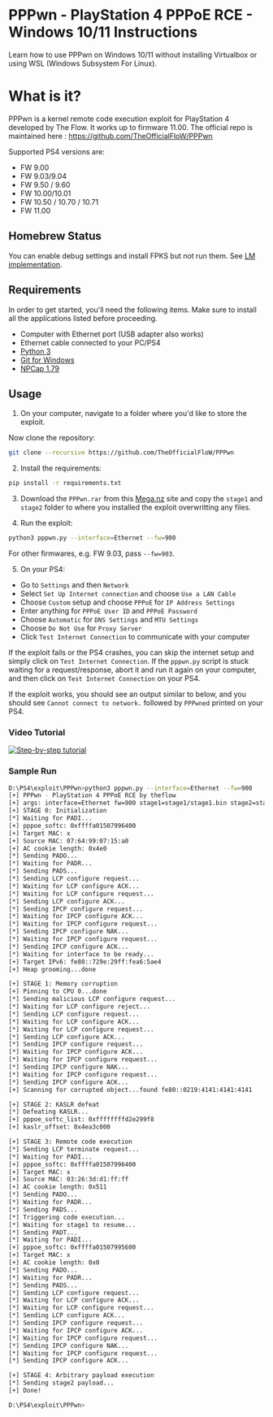 # PPPwn - PlayStation 4 PPPoE RCE - Windows 10/11 Instructions

Learn how to use PPPwn on Windows 10/11 without installing Virtualbox or using WSL (Windows Subsystem For Linux).

# What is it?

PPPwn is a kernel remote code execution exploit for PlayStation 4 developed by The Flow. It works up to firmware 11.00. The official repo is maintained here : https://github.com/TheOfficialFloW/PPPwn

Supported PS4 versions are:
- FW 9.00
- FW 9.03/9.04
- FW 9.50 / 9.60
- FW 10.00/10.01
- FW 10.50 / 10.70 / 10.71
- FW 11.00

## Homebrew Status

You can enable debug settings and install FPKS but not run them. See [LM implementation](https://github.com/LightningMods/PPPwn). 

## Requirements

In order to get started, you'll need the following items. Make sure to install all the applications listed before proceeding.

- Computer with Ethernet port (USB adapter also works)
- Ethernet cable connected to your PC/PS4
- [Python 3](https://www.python.org/downloads/)
- [Git for Windows](https://git-scm.com/download/win)
- [NPCap 1.79](https://npcap.com/#download)

## Usage

1. On your computer, navigate to a folder where you'd like to store the exploit. 

  Now clone the repository:
  
  ```sh
  git clone --recursive https://github.com/TheOfficialFloW/PPPwn
  ```

2. Install the requirements:

  ```sh
  pip install -r requirements.txt
  ```

3. Download the  `PPPwn.rar` from this [Mega.nz](https://mega.nz/file/Y4VgEBQa#t4BiPCu5PJOt57loTDa2ycxCb_OAhd-qWQDpvSyrEpA) site and copy the `stage1` and `stage2` folder to where you installed the exploit overwritting any files. 

4. Run the exploit:

  ```sh
  python3 pppwn.py --interface=Ethernet --fw=900
  ```

For other firmwares, e.g. FW 9.03, pass `--fw=903`.

5. On your PS4:

  - Go to `Settings` and then `Network`
  - Select `Set Up Internet connection` and choose `Use a LAN Cable`
  - Choose `Custom` setup and choose `PPPoE` for `IP Address Settings`
  - Enter anything for `PPPoE User ID` and `PPPoE Password`
  - Choose `Automatic` for `DNS Settings` and `MTU Settings`
  - Choose `Do Not Use` for `Proxy Server`
  - Click `Test Internet Connection` to communicate with your computer

If the exploit fails or the PS4 crashes, you can skip the internet setup and simply click on `Test Internet Connection`. If the `pppwn.py` script is stuck waiting for a request/response, abort it and run it again on your computer, and then click on `Test Internet Connection` on your PS4.

If the exploit works, you should see an output similar to below, and you should see `Cannot connect to network.` followed by `PPPwned` printed on your PS4.

### Video Tutorial

[![Step-by-step tutorial](https://img.youtube.com/vi/-_hu8sdxV9U/0.jpg)](https://www.youtube.com/watch?v=-_hu8sdxV9U)

### Sample Run

```sh
D:\PS4\exploit\PPPwn>python3 pppwn.py --interface=Ethernet --fw=900
[+] PPPwn - PlayStation 4 PPPoE RCE by theflow
[+] args: interface=Ethernet fw=900 stage1=stage1/stage1.bin stage2=stage2/stage2.bin
[+] STAGE 0: Initialization
[*] Waiting for PADI...
[+] pppoe_softc: 0xffffa01507996400
[+] Target MAC: x
[+] Source MAC: 07:64:99:07:15:a0
[+] AC cookie length: 0x4e0
[*] Sending PADO...
[*] Waiting for PADR...
[*] Sending PADS...
[*] Sending LCP configure request...
[*] Waiting for LCP configure ACK...
[*] Waiting for LCP configure request...
[*] Sending LCP configure ACK...
[*] Sending IPCP configure request...
[*] Waiting for IPCP configure ACK...
[*] Waiting for IPCP configure request...
[*] Sending IPCP configure NAK...
[*] Waiting for IPCP configure request...
[*] Sending IPCP configure ACK...
[*] Waiting for interface to be ready...
[+] Target IPv6: fe80::729e:29ff:fea6:5ae4
[+] Heap grooming...done

[+] STAGE 1: Memory corruption
[+] Pinning to CPU 0...done
[*] Sending malicious LCP configure request...
[*] Waiting for LCP configure reject...
[*] Sending LCP configure request...
[*] Waiting for LCP configure ACK...
[*] Waiting for LCP configure request...
[*] Sending LCP configure ACK...
[*] Sending IPCP configure request...
[*] Waiting for IPCP configure ACK...
[*] Waiting for IPCP configure request...
[*] Sending IPCP configure NAK...
[*] Waiting for IPCP configure request...
[*] Sending IPCP configure ACK...
[+] Scanning for corrupted object...found fe80::0219:4141:4141:4141

[+] STAGE 2: KASLR defeat
[*] Defeating KASLR...
[+] pppoe_softc_list: 0xffffffffd2e299f8
[+] kaslr_offset: 0x4ea3c000

[+] STAGE 3: Remote code execution
[*] Sending LCP terminate request...
[*] Waiting for PADI...
[+] pppoe_softc: 0xffffa01507996400
[+] Target MAC: x
[+] Source MAC: 03:26:3d:d1:ff:ff
[+] AC cookie length: 0x511
[*] Sending PADO...
[*] Waiting for PADR...
[*] Sending PADS...
[*] Triggering code execution...
[*] Waiting for stage1 to resume...
[*] Sending PADT...
[*] Waiting for PADI...
[+] pppoe_softc: 0xffffa01507995600
[+] Target MAC: x
[+] AC cookie length: 0x0
[*] Sending PADO...
[*] Waiting for PADR...
[*] Sending PADS...
[*] Sending LCP configure request...
[*] Waiting for LCP configure ACK...
[*] Waiting for LCP configure request...
[*] Sending LCP configure ACK...
[*] Sending IPCP configure request...
[*] Waiting for IPCP configure ACK...
[*] Waiting for IPCP configure request...
[*] Sending IPCP configure NAK...
[*] Waiting for IPCP configure request...
[*] Sending IPCP configure ACK...

[+] STAGE 4: Arbitrary payload execution
[*] Sending stage2 payload...
[+] Done!

D:\PS4\exploit\PPPwn>
```
